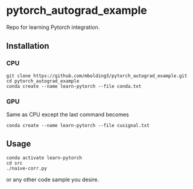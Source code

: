 # pytorch_autograd_example

Repo for learning Pytorch integration.

## Installation

### CPU

```
git clone https://github.com/mbolding3/pytorch_autograd_example.git
cd pytorch_autograd_example
conda create --name learn-pytorch --file conda.txt
```

### GPU

Same as CPU except the last command becomes
```
conda create --name learn-pytorch --file cusignal.txt
```

## Usage

```
conda activate learn-pytorch
cd src
./naive-corr.py
```
or any other code sample you desire.
